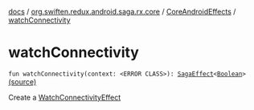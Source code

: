 [docs](../../index.md) / [org.swiften.redux.android.saga.rx.core](../index.md) / [CoreAndroidEffects](index.md) / [watchConnectivity](./watch-connectivity.md)

# watchConnectivity

`fun watchConnectivity(context: <ERROR CLASS>): `[`SagaEffect`](../../org.swiften.redux.saga.common/-saga-effect/index.md)`<`[`Boolean`](https://kotlinlang.org/api/latest/jvm/stdlib/kotlin/-boolean/index.html)`>` [(source)](https://github.com/protoman92/KotlinRedux/tree/master/android/android-rx-saga/src/main/java/org/swiften/redux/android/saga/rx/core/CoreAndroidEffects.kt#L16)

Create a [WatchConnectivityEffect](../-watch-connectivity-effect/index.md)

